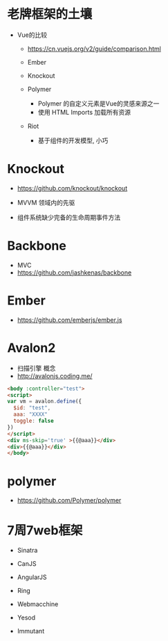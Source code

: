 # 老牌框架的土壤

- Vue的比较

  - <https://cn.vuejs.org/v2/guide/comparison.html>
  - Ember
  - Knockout
  - Polymer

    - Polymer 的自定义元素是Vue的灵感来源之一
    - 使用 HTML Imports 加载所有资源

  - Riot

    - 基于组件的开发模型, 小巧

# Knockout

- <https://github.com/knockout/knockout>

- MVVM 领域内的先驱

- 组件系统缺少完备的生命周期事件方法

# Backbone

- MVC
- <https://github.com/jashkenas/backbone>

# Ember

- <https://github.com/emberjs/ember.js>

# Avalon2

- 扫描引擎 概念
- <http://avalonjs.coding.me/>

```html
<body :controller="test">
<script>
var vm = avalon.define({
  $id: "test",
  aaa: "XXXX"
  toggle: false
})
</script>
<div ms-skip='true' >{{@aaa}}</div>
<div>{{@aaa}}</div>
</body>
```

# polymer

- <https://github.com/Polymer/polymer>

# 7周7web框架

- Sinatra

- CanJS

- AngularJS

- Ring

- Webmacchine

- Yesod

- Immutant

